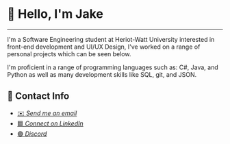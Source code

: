 # 👋 Hello, I'm Jake
****

I'm a Software Engineering student at Heriot-Watt University
interested in front-end development and UI/UX Design, I've worked on a range of personal projects which can be seen below.

I'm proficient in a range of programming languages such as: C#, Java, and Python as well as many development skills like SQL, git, and JSON.

## 💬 Contact Info
- <a href = "mailto:jakecallcut123@gmail.com">✉️ *Send me an email*</a>
- <a href = "https://www.linkedin.com/in/jake-callcut-958767277/">🟦 *Connect on LinkedIn*</a>
- <a href = "https://discordapp.com/users/321361586268798977">🟣 *Discord*</a>
